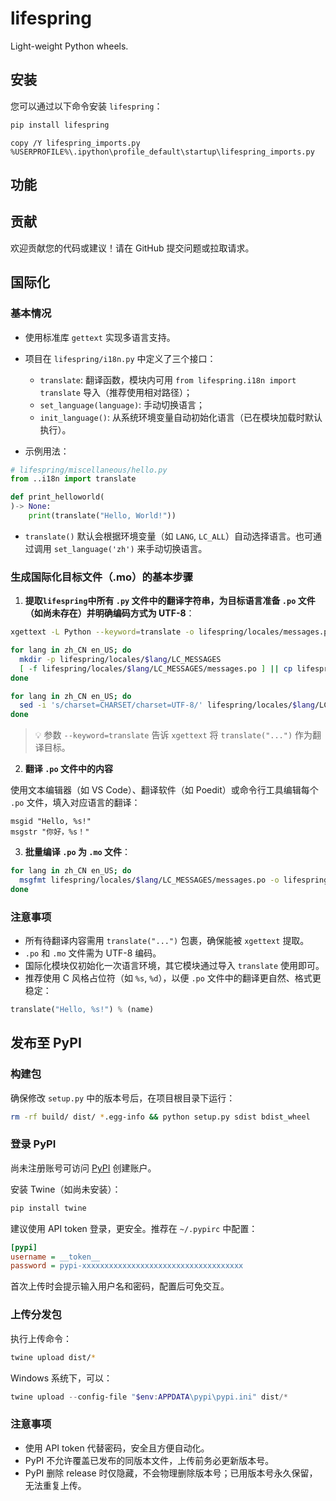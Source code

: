 # lifespring

Light-weight Python wheels.

## 安装

您可以通过以下命令安装 `lifespring`：

```bash
pip install lifespring
```

```command
copy /Y lifespring_imports.py %USERPROFILE%\.ipython\profile_default\startup\lifespring_imports.py
```

## 功能

## 贡献

欢迎贡献您的代码或建议！请在 GitHub 提交问题或拉取请求。

## 国际化

### 基本情况

- 使用标准库 `gettext` 实现多语言支持。
- 项目在 `lifespring/i18n.py` 中定义了三个接口：

  - `translate`: 翻译函数，模块内可用 `from lifespring.i18n import translate` 导入（推荐使用相对路径）；
  - `set_language(language)`: 手动切换语言；
  - `init_language()`: 从系统环境变量自动初始化语言（已在模块加载时默认执行）。

- 示例用法：

```python
# lifespring/miscellaneous/hello.py
from ..i18n import translate

def print_helloworld(
)-> None:
    print(translate("Hello, World!"))
```

- `translate()` 默认会根据环境变量（如 `LANG`, `LC_ALL`）自动选择语言。也可通过调用 `set_language('zh')` 来手动切换语言。

### 生成国际化目标文件（.mo）的基本步骤

1. **提取`lifespring`中所有 `.py` 文件中的翻译字符串，为目标语言准备 `.po` 文件（如尚未存在）并明确编码方式为 UTF-8**：

```bash
xgettext -L Python --keyword=translate -o lifespring/locales/messages.pot $(find . -name "*.py")

for lang in zh_CN en_US; do
  mkdir -p lifespring/locales/$lang/LC_MESSAGES
  [ -f lifespring/locales/$lang/LC_MESSAGES/messages.po ] || cp lifespring/locales/messages.pot lifespring/locales/$lang/LC_MESSAGES/messages.po
done

for lang in zh_CN en_US; do
  sed -i 's/charset=CHARSET/charset=UTF-8/' lifespring/locales/$lang/LC_MESSAGES/messages.po
done
```

> 💡 参数 `--keyword=translate` 告诉 `xgettext` 将 `translate("...")` 作为翻译目标。

2. **翻译 `.po` 文件中的内容**

使用文本编辑器（如 VS Code）、翻译软件（如 Poedit）或命令行工具编辑每个 `.po` 文件，填入对应语言的翻译：

```po
msgid "Hello, %s!"
msgstr "你好，%s！"
```

3. **批量编译 `.po` 为 `.mo` 文件**：

```bash
for lang in zh_CN en_US; do
  msgfmt lifespring/locales/$lang/LC_MESSAGES/messages.po -o lifespring/locales/$lang/LC_MESSAGES/messages.mo
done
```

### 注意事项

- 所有待翻译内容需用 `translate("...")` 包裹，确保能被 `xgettext` 提取。
- `.po` 和 `.mo` 文件需为 UTF-8 编码。
- 国际化模块仅初始化一次语言环境，其它模块通过导入 `translate` 使用即可。
- 推荐使用 C 风格占位符（如 `%s`, `%d`），以便 `.po` 文件中的翻译更自然、格式更稳定：

```python
translate("Hello, %s!") % (name)
```

## 发布至 PyPI

### 构建包

确保修改 `setup.py` 中的版本号后，在项目根目录下运行：

```bash
rm -rf build/ dist/ *.egg-info && python setup.py sdist bdist_wheel
```

### 登录 PyPI

尚未注册账号可访问 [PyPI](https://pypi.org/account/register/) 创建账户。

安装 Twine（如尚未安装）：

```bash
pip install twine
```

建议使用 API token 登录，更安全。推荐在 `~/.pypirc` 中配置：

```ini
[pypi]
username = __token__
password = pypi-xxxxxxxxxxxxxxxxxxxxxxxxxxxxxxxxxxxx
```

首次上传时会提示输入用户名和密码，配置后可免交互。

### 上传分发包

执行上传命令：

```bash
twine upload dist/*
```

Windows 系统下，可以：

```PowerShell
twine upload --config-file "$env:APPDATA\pypi\pypi.ini" dist/*
```

### 注意事项

- 使用 API token 代替密码，安全且方便自动化。
- PyPI 不允许覆盖已发布的同版本文件，上传前务必更新版本号。
- PyPI 删除 release 时仅隐藏，不会物理删除版本号；已用版本号永久保留，无法重复上传。

